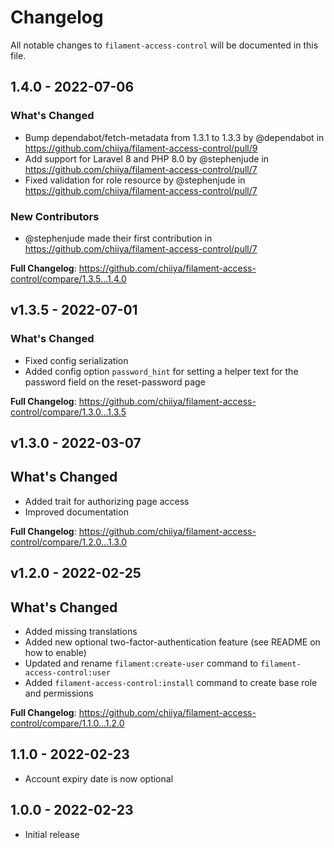 # Changelog

All notable changes to `filament-access-control` will be documented in this file.

## 1.4.0 - 2022-07-06

### What's Changed

- Bump dependabot/fetch-metadata from 1.3.1 to 1.3.3 by @dependabot in https://github.com/chiiya/filament-access-control/pull/9
- Add support for Laravel 8 and PHP 8.0 by @stephenjude in https://github.com/chiiya/filament-access-control/pull/7
- Fixed validation for role resource by @stephenjude in https://github.com/chiiya/filament-access-control/pull/7

### New Contributors

- @stephenjude made their first contribution in https://github.com/chiiya/filament-access-control/pull/7

**Full Changelog**: https://github.com/chiiya/filament-access-control/compare/1.3.5...1.4.0

## v1.3.5 - 2022-07-01

### What's Changed

- Fixed config serialization
- Added config option `password_hint` for setting a helper text for the password field on the reset-password page

**Full Changelog**: https://github.com/chiiya/filament-access-control/compare/1.3.0...1.3.5

## v1.3.0 - 2022-03-07

## What's Changed

- Added trait for authorizing page access
- Improved documentation

**Full Changelog**: https://github.com/chiiya/filament-access-control/compare/1.2.0...1.3.0

## v1.2.0 - 2022-02-25

## What's Changed

- Added missing translations
- Added new optional two-factor-authentication feature (see README on how to enable)
- Updated and rename `filament:create-user` command to `filament-access-control:user`
- Added `filament-access-control:install` command to create base role and permissions

**Full Changelog**: https://github.com/chiiya/filament-access-control/compare/1.1.0...1.2.0

## 1.1.0 - 2022-02-23

- Account expiry date is now optional

## 1.0.0 - 2022-02-23

- Initial release

